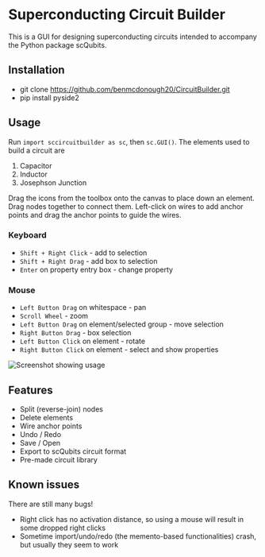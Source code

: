 # Superconducting Circuit Builder
This is a GUI for designing superconducting circuits intended to accompany the Python package scQubits.

## Installation
* git clone https://github.com/benmcdonough20/CircuitBuilder.git
* pip install pyside2

## Usage
Run `import sccircuitbuilder as sc`, then `sc.GUI()`. The elements used to build a circuit are
1) Capacitor
2) Inductor
3) Josephson Junction

Drag the icons from the toolbox onto the canvas to place down an element. Drag nodes together to connect them. Left-click on wires to add anchor points and drag 
the anchor points to guide the wires.

### Keyboard
* `Shift + Right Click` - add to selection
* `Shift + Right Drag` - add box to selection
* `Enter` on property entry box - change property

### Mouse
* `Left Button Drag` on whitespace - pan
* `Scroll Wheel` - zoom
* `Left Button Drag` on element/selected group - move selection
* `Right Button Drag` - box selection
* `Left Button Click` on element - rotate
* `Right Button Click` on element - select and show properties

![Screenshot showing usage](./demo/screenshot.png "screenshot")

## Features
* Split (reverse-join) nodes
* Delete elements
* Wire anchor points
* Undo / Redo
* Save / Open
* Export to scQubits circuit format
* Pre-made circuit library

## Known issues
There are still many bugs!
* Right click has no activation distance, so using a mouse will result in some dropped right clicks
* Sometime import/undo/redo (the memento-based functionalities) crash, but usually they seem to work 
